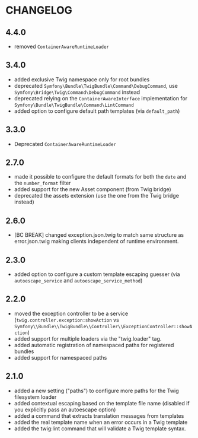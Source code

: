 CHANGELOG
=========

4.4.0
-----

 * removed `ContainerAwareRuntimeLoader`

3.4.0
-----

 * added exclusive Twig namespace only for root bundles
 * deprecated `Symfony\Bundle\TwigBundle\Command\DebugCommand`, use `Symfony\Bridge\Twig\Command\DebugCommand` instead
 * deprecated relying on the `ContainerAwareInterface` implementation for `Symfony\Bundle\TwigBundle\Command\LintCommand`
 * added option to configure default path templates (via `default_path`)

3.3.0
-----

 * Deprecated `ContainerAwareRuntimeLoader`

2.7.0
-----

 * made it possible to configure the default formats for both the `date` and the `number_format` filter
 * added support for the new Asset component (from Twig bridge)
 * deprecated the assets extension (use the one from the Twig bridge instead)

2.6.0
-----

 * [BC BREAK] changed exception.json.twig to match same structure as error.json.twig making clients independent of runtime environment.

2.3.0
-----

 * added option to configure a custom template escaping guesser (via `autoescape_service` and `autoescape_service_method`)

2.2.0
-----

 * moved the exception controller to be a service (`twig.controller.exception:showAction` vs `Symfony\\Bundle\\TwigBundle\\Controller\\ExceptionController::showAction`)
 * added support for multiple loaders via the "twig.loader" tag.
 * added automatic registration of namespaced paths for registered bundles
 * added support for namespaced paths

2.1.0
-----

 * added a new setting ("paths") to configure more paths for the Twig filesystem loader
 * added contextual escaping based on the template file name (disabled if you explicitly pass an autoescape option)
 * added a command that extracts translation messages from templates
 * added the real template name when an error occurs in a Twig template
 * added the twig:lint command that will validate a Twig template syntax.
